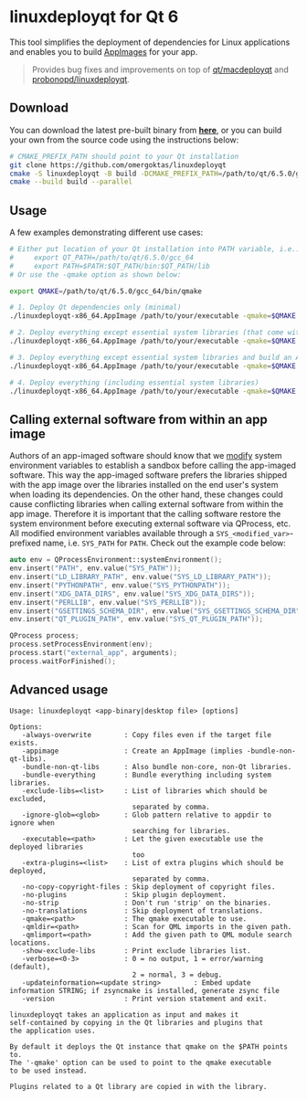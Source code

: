 # linuxdeployqt for Qt 6

This tool simplifies the deployment of dependencies for Linux applications and enables you to build [AppImages](https://appimage.org) for your app.

> Provides bug fixes and improvements on top of [qt/macdeployqt](https://github.com/qt/qtbase/tree/dev/src/tools/macdeployqt) and [probonopd/linuxdeployqt](https://github.com/probonopd/linuxdeployqt).

## Download
You can download the latest pre-built binary from [**here**](https://github.com/omergoktas/linuxdeployqt/releases/download/latest/linuxdeployqt-x86_64.AppImage), or you can build your own from the source code using the instructions below:

```bash
# CMAKE_PREFIX_PATH should point to your Qt installation
git clone https://github.com/omergoktas/linuxdeployqt
cmake -S linuxdeployqt -B build -DCMAKE_PREFIX_PATH=/path/to/qt/6.5.0/gcc_64
cmake --build build --parallel
```

## Usage

A few examples demonstrating different use cases:

```bash
# Either put location of your Qt installation into PATH variable, i.e.:
#     export QT_PATH=/path/to/qt/6.5.0/gcc_64
#     export PATH=$PATH:$QT_PATH/bin:$QT_PATH/lib
# Or use the -qmake option as shown below:

export QMAKE=/path/to/qt/6.5.0/gcc_64/bin/qmake

# 1. Deploy Qt dependencies only (minimal)
./linuxdeployqt-x86_64.AppImage /path/to/your/executable -qmake=$QMAKE

# 2. Deploy everything except essential system libraries (that come with all Linux distributions out of the box).
./linuxdeployqt-x86_64.AppImage /path/to/your/executable -qmake=$QMAKE -bundle-non-qt-libs

# 3. Deploy everything except essential system libraries and build an AppImage.
./linuxdeployqt-x86_64.AppImage /path/to/your/executable -qmake=$QMAKE -appimage

# 4. Deploy everything (including essential system libraries)
./linuxdeployqt-x86_64.AppImage /path/to/your/executable -qmake=$QMAKE -bundle-everything
```
## Calling external software from within an app image

Authors of an app-imaged software should know that we [modify](https://github.com/omergoktas/linuxdeployqt/blob/dd07ded19e4c4710da37a17eefd11b58e63ac303/deploy/Template.AppDir/AppRun) system environment variables to establish a sandbox before calling the app-imaged software. This way the app-imaged software prefers the libraries shipped with the app image over the libraries installed on the end user's system when loading its dependencies. On the other hand, these changes could cause conflicting libraries when calling external software from within the app image. Therefore it is important that the calling software restore the system environment before executing external software via QProcess, etc. All modified environment variables available through a `SYS_<modified_var>`-prefixed name, i.e. `SYS_PATH` for `PATH`. Check out the example code below:

```cpp
auto env = QProcessEnvironment::systemEnvironment();
env.insert("PATH", env.value("SYS_PATH"));
env.insert("LD_LIBRARY_PATH", env.value("SYS_LD_LIBRARY_PATH"));
env.insert("PYTHONPATH", env.value("SYS_PYTHONPATH"));
env.insert("XDG_DATA_DIRS", env.value("SYS_XDG_DATA_DIRS"));
env.insert("PERLLIB", env.value("SYS_PERLLIB"));
env.insert("GSETTINGS_SCHEMA_DIR", env.value("SYS_GSETTINGS_SCHEMA_DIR"));
env.insert("QT_PLUGIN_PATH", env.value("SYS_QT_PLUGIN_PATH"));

QProcess process;
process.setProcessEnvironment(env);
process.start("external_app", arguments);
process.waitForFinished();
```

## Advanced usage

```
Usage: linuxdeployqt <app-binary|desktop file> [options]

Options:
   -always-overwrite        : Copy files even if the target file exists.
   -appimage                : Create an AppImage (implies -bundle-non-qt-libs).
   -bundle-non-qt-libs      : Also bundle non-core, non-Qt libraries.
   -bundle-everything       : Bundle everything including system libraries.
   -exclude-libs=<list>     : List of libraries which should be excluded,
                              separated by comma.
   -ignore-glob=<glob>      : Glob pattern relative to appdir to ignore when
                              searching for libraries.
   -executable=<path>       : Let the given executable use the deployed libraries
                              too
   -extra-plugins=<list>    : List of extra plugins which should be deployed,
                              separated by comma.
   -no-copy-copyright-files : Skip deployment of copyright files.
   -no-plugins              : Skip plugin deployment.
   -no-strip                : Don't run 'strip' on the binaries.
   -no-translations         : Skip deployment of translations.
   -qmake=<path>            : The qmake executable to use.
   -qmldir=<path>           : Scan for QML imports in the given path.
   -qmlimport=<path>        : Add the given path to QML module search locations.
   -show-exclude-libs       : Print exclude libraries list.
   -verbose=<0-3>           : 0 = no output, 1 = error/warning (default),
                              2 = normal, 3 = debug.
   -updateinformation=<update string>        : Embed update information STRING; if zsyncmake is installed, generate zsync file
   -version                 : Print version statement and exit.

linuxdeployqt takes an application as input and makes it
self-contained by copying in the Qt libraries and plugins that
the application uses.

By default it deploys the Qt instance that qmake on the $PATH points to.
The '-qmake' option can be used to point to the qmake executable
to be used instead.

Plugins related to a Qt library are copied in with the library.
```
